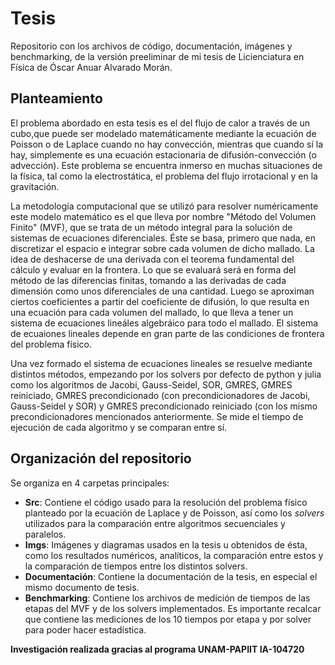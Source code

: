 # Tesis

Repositorio con los archivos de código, documentación, imágenes y benchmarking, de la versión preeliminar de mi tesis de Licienciatura en Física de Óscar Anuar Alvarado Morán. 

## Planteamiento
El problema abordado en esta tesis es el del flujo de calor a través de un cubo,que puede ser modelado matemáticamente mediante la ecuación de Poisson o de Laplace cuando no hay convección, mientras que cuando sí la hay, simplemente es una ecuación estacionaria de difusión-convección (o advección). Este problema se encuentra inmerso en muchas situaciones de la física, tal como la electrostática, el problema del flujo irrotacional y en la gravitación. 

La metodología computacional que se utilizó para resolver numéricamente este modelo matemático es el que lleva por nombre "Método del Volumen Finito" (MVF), que se trata de un método integral para la solución de sistemas de ecuaciones diferenciales. Éste se basa, primero que nada, en discretizar el espacio e integrar sobre cada volumen de dicho mallado. La idea de deshacerse de una derivada con el teorema fundamental del cálculo y evaluar en la frontera. Lo que se evaluará será en forma del método de las diferencias finitas, tomando a las derivadas de cada dimensión como unos diferenciales de una cantidad. Luego se aproximan ciertos coeficientes a partir del coeficiente de difusión, lo que resulta en una ecuación para cada volumen del mallado, lo que lleva a tener un sistema de ecuaciones lineáles algebráico para todo el mallado. El sistema de ecuaiones lineales depende  en gran parte de las condiciones de frontera del problema físico. 

Una vez formado el sistema de ecuaciones lineales se resuelve mediante distintos métodos, empezando por los solvers por defecto de python y julia como los algoritmos de Jacobi, Gauss-Seidel, SOR, GMRES, GMRES reiniciado, GMRES precondicionado (con precondicionadores de Jacobi, Gauss-Seidel y SOR) y GMRES precondicionado reiniciado (con los mismo precondicionadores mencionados anteriormente. Se mide el tiempo de ejecución de cada algoritmo y se comparan entre sí.


## Organización del repositorio
Se organiza en 4 carpetas principales:

- **Src**: Contiene el código usado para la resolución del problema físico planteado por la ecuación de Laplace y de Poisson, así como los *solvers* utilizados para la comparación entre algoritmos secuenciales y paralelos.
- **Imgs**: Imágenes y diagramas usados en la tesis u obtenidos de ésta, como los resultados numéricos, analíticos, la comparación entre estos y la comparación de tiempos entre los distintos solvers.
- **Documentación**: Contiene la documentación de la tesis, en especial el mismo documento de tesis.
- **Benchmarking**: Contiene los archivos de medición de tiempos de las etapas del MVF y de los solvers implementados. Es importante recalcar que contiene las mediciones de los 10 tiempos por etapa y por solver para poder hacer estadística.

**Investigación realizada gracias al programa UNAM-PAPIIT IA-104720**
